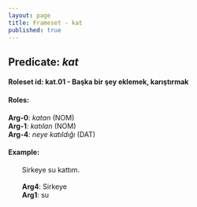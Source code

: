 ```yaml
---
layout: page
title: Frameset - kat
published: true
---
```

<h2>Predicate: <i>kat</i></h2>
<h4>Roleset id: kat.01 - Başka bir şey eklemek, karıştırmak<br>
<h4>Roles:</h4>
<b>Arg-0</b>: <i>katan</i>  (NOM) <br>
<b>Arg-1</b>: <i>katılan</i>  (NOM) <br>
<b>Arg-4</b>: <i>neye katıldığı</i>  (DAT) <br>
<h4>Example:</h4>
&emsp;&emsp;Sirkeye su kattım.<br><br>
&emsp;&emsp;<b>Arg4</b>:  Sirkeye<br>
&emsp;&emsp;<b>Arg1</b>:  su<br>

